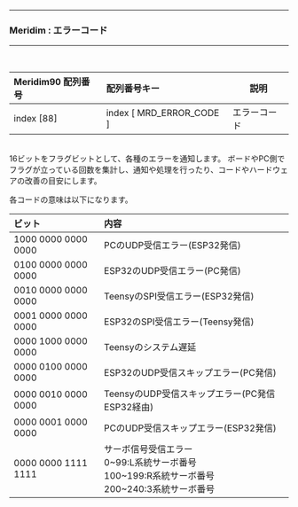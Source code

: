 <hr>
<h3> Meridim : エラーコード </h3>  
<hr>
<br>

|Meridim90 配列番号|配列番号キー|説明|
|:--|:---|---------------|
|index [88]|index [ MRD_ERROR_CODE ]|エラーコード|  

<br>
16ビットをフラグビットとして、各種のエラーを通知します。  
ボードやPC側でフラグが立っている回数を集計し、通知や処理を行ったり、コードやハードウェアの改善の目安にします。  

各コードの意味は以下になります。  

|ビット|内容|
|:--|:---|
|1000 0000 0000 0000|PCのUDP受信エラー(ESP32発信)|
|0100 0000 0000 0000|ESP32のUDP受信エラー(PC発信)|
|0010 0000 0000 0000|TeensyのSPI受信エラー(ESP32発信)|
|0001 0000 0000 0000|ESP32のSPI受信エラー(Teensy発信)|
|0000 1000 0000 0000|Teensyのシステム遅延|
|0000 0100 0000 0000|ESP32のUDP受信スキップエラー(PC発信)|
|0000 0010 0000 0000|TeensyのUDP受信スキップエラー(PC発信ESP32経由)|
|0000 0001 0000 0000|PCのUDP受信スキップエラー(ESP32発信)|
|0000 0000 1111 1111|サーボ信号受信エラー<br> 0~99:L系統サーボ番号<br> 100~199:R系統サーボ番号<br> 200~240:3系統サーボ番号 |


